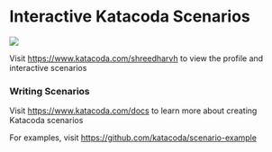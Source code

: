# Interactive Katacoda Scenarios

[![](http://shields.katacoda.com/katacoda/shreedharvh/count.svg)](https://www.katacoda.com/shreedharvh "Get your profile on Katacoda.com")

Visit https://www.katacoda.com/shreedharvh to view the profile and interactive scenarios

### Writing Scenarios
Visit https://www.katacoda.com/docs to learn more about creating Katacoda scenarios

For examples, visit https://github.com/katacoda/scenario-example
